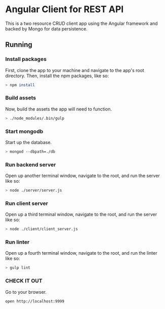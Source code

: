 # Angular Client for REST API
This is a two resource CRUD client app using the Angular framework and backed by Mongo for data persistence.

## Running

### Install packages
First, clone the app to your machine and navigate to the app's root directory. Then, install the npm packages, like so:
```bash
> npm install
```

### Build assets
Now, build the assets the app will need to function.
```bash
> ./node_modules/.bin/gulp
```

### Start mongodb
Start up the database.
```bash
> mongod --dbpath=./db
```

### Run backend server
Open up another terminal window, navigate to the root, and run the server like so:
```bash
> node ./server/server.js
```

### Run client server
Open up a third terminal window, navigate to the root, and run the server like so:
```bash
> node ./client/client_server.js
```

### Run linter
Open up a fourth terminal window, navigate to the root, and run the linter like so:
```bash
> gulp lint
```

### CHECK IT OUT
Go to your browser.
```
open http://localhost:9999
```
